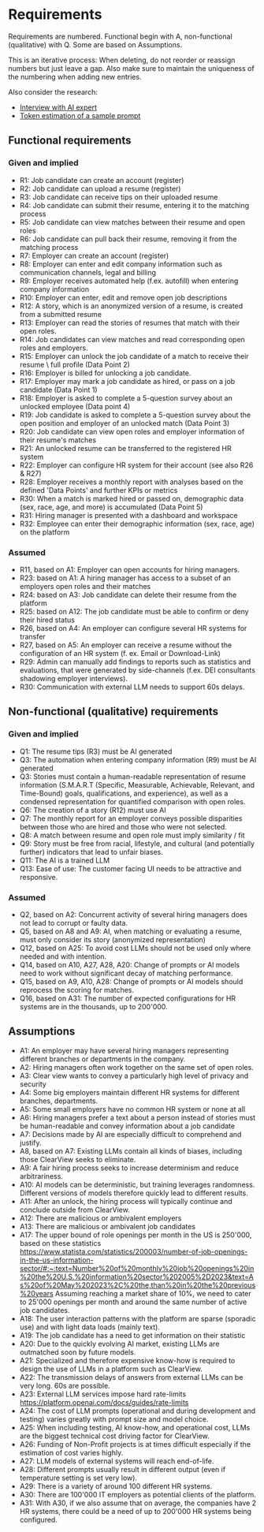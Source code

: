 # Requirements

Requirements are numbered. Functional begin with A, non-functional (qualitative) with Q.
Some are based on Assumptions. 

This is an iterative process: When deleting, do not reorder or reassign numbers but just leave
a gap. Also make sure to maintain the uniqueness of the numbering when adding new entries.

Also consider the research:
- [Interview with AI expert](/Requirements/Research/interview-ai-expert.md)
- [Token estimation of a sample prompt](/Requirements/Research/token-estimation.md)


## Functional requirements

### Given and implied
- R1: Job candidate can create an account (register)
- R2: Job candidate can upload a resume (register)
- R3: Job candidate can receive tips on their uploaded resume
- R4: Job candidate can submit their resume, entering it to the matching process
- R5: Job candidate can view matches between their resume and open roles
- R6: Job candidate can pull back their resume, removing it from the matching process
- R7: Employer can create an account (register) 
- R8: Employer can enter and edit company information such as communication channels, legal and billing
- R9: Employer receives automated help (f.ex. autofill) when entering company information
- R10: Employer can enter, edit and remove open job descriptions
- R12: A story, which is an anonymized version of a resume, is created from a submitted resume
- R13: Employer can read the stories of resumes that match with their open roles.
- R14: Job candidates can view matches and read corresponding open roles and employers.
- R15: Employer can unlock the job candidate of a match to receive their resume \ full profile (Data Point 2)
- R16: Employer is billed for unlocking a job candidate.
- R17: Employer may mark a job candidate as hired, or pass on a job candidate (Data Point 1)
- R18: Employer is asked to complete a 5-question survey about an unlocked employee (Data point 4)
- R19: Job candidate is asked to complete a 5-question survey about the open position and employer of an unlocked match
  (Data Point 3)
- R20: Job candidate can view open roles and employer information of their resume's matches
- R21: An unlocked resume can be transferred to the registered HR system
- R22: Employer can configure HR system for their account (see also R26 & R27)
- R28: Employer receives a monthly report with analyses based on the defined 'Data Points' and further KPIs or metrics
- R30: When a match is marked hired or passed on, demographic data (sex, race, age, and more) is accumulated (Data Point 5)
- R31: Hiring manager is presented with a dashboard and workspace
- R32: Employee can enter their demographic information (sex, race, age) on the platform

### Assumed
- R11, based on A1: Employer can open accounts for hiring managers.
- R23: based on A1: A hiring manager has access to a subset of an employers open roles and their matches
- R24: based on A3: Job candidate can delete their resume from the platform
- R25: based on A12: The job candidate must be able to confirm or deny their hired status
- R26, based on A4: An employer can configure several HR systems for transfer
- R27, based on A5: An employer can receive a resume without the configuration of an HR system (f. ex. Email or Download-Link)
- R29: Admin can manually add findings to reports such as statistics and evaluations, 
that were generated by side-channels (f.ex. DEI consultants shadowing employer interviews).
- R30: Communication with external LLM needs to support 60s delays.

## Non-functional (qualitative) requirements

### Given and implied
- Q1: The resume tips (R3) must be AI generated
- Q3: The automation when entering company information (R9) must be AI generated
- Q3: Stories must contain a human-readable representation of resume information (S.M.A.R.T (Specific, Measurable,
  Achievable, Relevant, and Time-Bound) goals, qualifications, and experience), as well as a 
condensed representation for quantified comparison with open roles.
- Q6: The creation of a story (R12) must use AI
- Q7: The monthly report for an employer conveys possible disparities between those 
who are hired and those who were not selected.
- Q8: A match between resume and open role must imply similarity / fit
- Q9: Story must be free from racial, lifestyle, and cultural (and potentially further) indicators that lead to unfair biases.
- Q11: The AI is a trained LLM
- Q13: Ease of use: The customer facing UI needs to be attractive and responsive. 

### Assumed
- Q2, based on A2: Concurrent activity of several hiring managers does not lead to corrupt or faulty data.
- Q5, based on A8 and A9: AI, when matching or evaluating a resume, must only consider its story (anonymized representation)
- Q12, based on A25: To avoid cost LLMs should not be used only where needed and with intention.
- Q14, based on A10, A27, A28, A20: Change of prompts or AI models need to work without significant decay of matching performance.
- Q15, based on A9, A10, A28: Change of prompts or AI models should reprocess the scoring for matches.
- Q16, based on A31: The number of expected configurations for HR systems are in the thousands, up to 200'000.

## Assumptions
- A1: An employer may have several hiring managers representing different branches or departments in the company.
- A2: Hiring managers often work together on the same set of open roles.
- A3: Clear view wants to convey a particularly high level of privacy and security
- A4: Some big employers maintain different HR systems for different branches, departments.
- A5: Some small employers have no common HR system or none at all
- A6: Hiring managers prefer a text about a person instead of stories must be human-readable and convey information 
about a job candidate
- A7: Decisions made by AI are especially difficult to comprehend and justify.
- A8, based on A7: Existing LLMs contain all kinds of biases, including those ClearView seeks to eliminate.
- A9: A fair hiring process seeks to increase determinism and reduce arbitrariness. 
- A10: AI models can be deterministic, but training leverages randomness. Different versions of models therefore 
quickly lead to different results.
- A11: After an unlock, the hiring process will typically continue and conclude outside from ClearView.
- A12: There are malicious or ambivalent employers
- A13: There are malicious or ambivalent job candidates
- A17: The upper bound of role openings per month in the US is 250'000, based on these statistics
https://www.statista.com/statistics/200003/number-of-job-openings-in-the-us-information-sector/#:~:text=Number%20of%20monthly%20job%20openings%20in%20the%20U.S.%20information%20sector%202005%2D2023&text=As%20of%20May%202023%2C%20the,than%20in%20the%20previous%20years
Assuming reaching a market share of 10%, we need to cater to 25'000 openings per month and around the same number of active job candidates.
- A18: The user interaction patterns with the platform are sparse (sporadic use) and with light data loads (mainly text).
- A19: The job candidate has a need to get information on their statistic
- A20: Due to the quickly evolving AI market, existing LLMs are outmatched soon by future models.
- A21: Specialized and therefore expensive know-how is required to design the use of LLMs in a platform such as ClearView.
- A22: The transmission delays of answers from external LLMs can be very long. 60s are possible.
- A23: External LLM services impose hard rate-limits https://platform.openai.com/docs/guides/rate-limits
- A24: The cost of LLM prompts (operational and during development and testing) varies greatly with prompt size and model choice.
- A25: When including testing, AI know-how, and operational cost, LLMs are the biggest technical cost driving factor for ClearView.
- A26: Funding of Non-Profit projects is at times difficult especially if the estimation of cost varies highly.
- A27: LLM models of external systems will reach end-of-life.
- A28: Different prompts usually result in different output (even if temperature setting is set very low).
- A29: There is a variety of around 100 different HR systems.
- A30: There are 100'000 IT employers as potential clients of the platform.
- A31: With A30, if we also assume that on average, the companies have 2 HR systems, 
there could be a need of up to 200'000 HR systems being configured.

